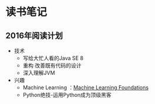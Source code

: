 # 读书笔记
## 2016年阅读计划    

* 技术
  * 写给大忙人看的Java SE 8
  * 重构 改善既有代码的设计
  * 深入理解JVM
* 兴趣
  * Machine Learning ：[Machine Learning Foundations ](https://www.youtube.com/watch?v=pR1xsocj_Pw&index=4&list=PLXVfgk9fNX2I7tB6oIINGBmW50rrmFTqf)
  * Python绝技-运用Python成为顶级黑客
